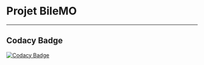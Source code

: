 # Projet BileMO
---

## Codacy Badge

[![Codacy Badge](https://app.codacy.com/project/badge/Grade/2f3045ccd80c4ab48f4771405fe2a28f)](https://www.codacy.com/gh/bernikw/Projet-7/dashboard?utm_source=github.com&amp;utm_medium=referral&amp;utm_content=bernikw/Projet-7&amp;utm_campaign=Badge_Grade)